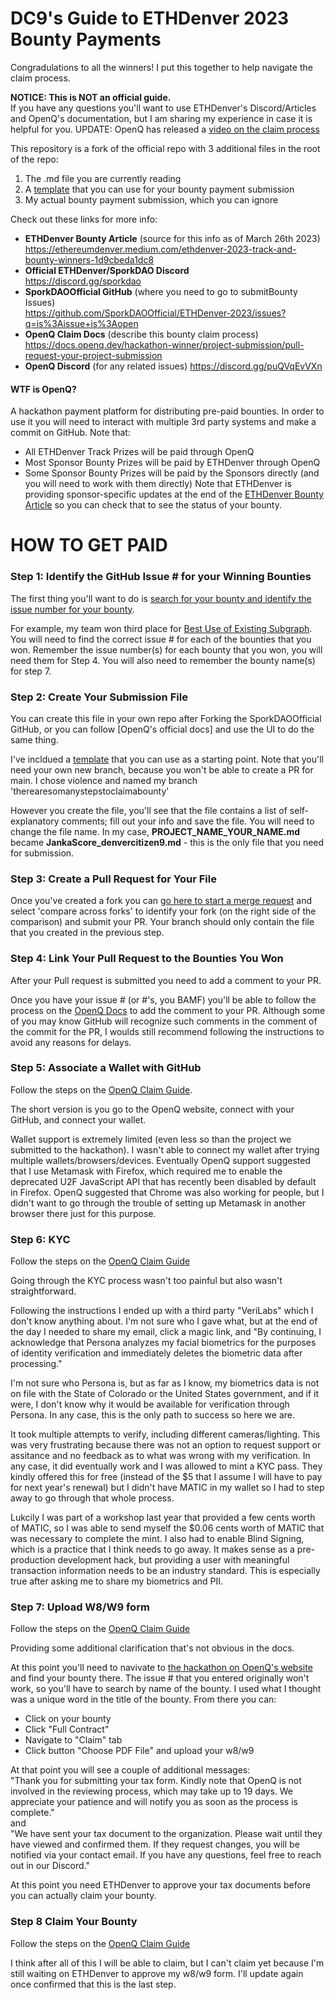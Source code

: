 # DC9's Guide to ETHDenver 2023 Bounty Payments  

Congradulations to all the winners!  I put this together to help navigate the claim process.  

**NOTICE: This is NOT an official guide.**  
If you have any questions you'll want to use ETHDenver's Discord/Articles and OpenQ's documentation, but I am sharing my experience in case it is helpful for you.
UPDATE: OpenQ has released a [video on the claim process](https://www.youtube.com/watch?v=u93pTyhW9SY)

This repository is a fork of the official repo with 3 additional files in the root of the repo:
1. The .md file you are currently reading
2. A [template](https://raw.githubusercontent.com/denvercitizen9/ETHDenver-2023/main/PROJECT_NAME_YOUR_NAME.md) that you can use for your bounty payment submission
3. My actual bounty payment submission, which you can ignore

Check out these links for more info:

* **ETHDenver Bounty Article** (source for this info as of March 26th 2023)  
	https://ethereumdenver.medium.com/ethdenver-2023-track-and-bounty-winners-1d9cbeda1dc8  
* **Official ETHDenver/SporkDAO Discord**  
	https://discord.gg/sporkdao  
* **SporkDAOOfficial GitHub** (where you need to go to submitBounty Issues)    
	https://github.com/SporkDAOOfficial/ETHDenver-2023/issues?q=is%3Aissue+is%3Aopen  
* **OpenQ Claim Docs** (describe this bounty claim process)  
	https://docs.openq.dev/hackathon-winner/project-submission/pull-request-your-project-submission  
* **OpenQ Discord** (for any related issues)
	https://discord.gg/puQVqEvVXn  

#### WTF is OpenQ?
A hackathon payment platform for distributing pre-paid bounties.  In order to use it you will need to interact with multiple 3rd party systems and make a commit on GitHub.  Note that:
 - All ETHDenver Track Prizes will be paid through OpenQ
 - Most Sponsor Bounty Prizes will be paid by ETHDenver through OpenQ
 - Some Sponsor Bounty Prizes will be paid by the Sponsors directly (and you will need to work with them directly)
Note that ETHDenver is providing sponsor-specific updates at the end of the [ETHDenver Bounty Article](https://ethereumdenver.medium.com/ethdenver-2023-track-and-bounty-winners-1d9cbeda1dc8) so you can check that to see the status of your bounty.

# HOW TO GET PAID

### Step 1: Identify the GitHub Issue # for your Winning Bounties
The first thing you'll want to do is [search for your bounty and identify the issue number for your bounty](https://github.com/SporkDAOOfficial/ETHDenver-2023/issues).  

For example, my team won third place for [Best Use of Existing Subgraph](https://github.com/SporkDAOOfficial/ETHDenver-2023/issues/17).  You will need to find the correct issue # for each of the bounties that you won.  Remember the issue number(s) for each bounty that you won, you will need them for Step 4.  You will also need to remember the bounty name(s) for step 7.  

### Step 2: Create Your Submission File

You can create this file in your own repo after Forking the SporkDAOOfficial GitHub, or you can follow [OpenQ's official docs] and use the UI to do the same thing.  

I've incldued a [template](https://raw.githubusercontent.com/denvercitizen9/ETHDenver-2023/main/PROJECT_NAME_YOUR_NAME.md) that you can use as a starting point.  Note that you'll need your own new branch, because you won't be able to create a PR for main.  I chose violence and named my branch 'therearesomanystepstoclaimabounty'

However you create the file, you'll see that the file contains a list of self-explanatory comments; fill out your info and save the file.  You will need to change the file name.  In my case, **PROJECT_NAME_YOUR_NAME.md** became **JankaScore_denvercitizen9.md** - this is the only file that you need for submission.

### Step 3: Create a Pull Request for Your File

Once you've created a fork you can [go here to start a merge request](https://github.com/SporkDAOOfficial/ETHDenver-2023/compare/main...SporkDAOOfficial:ETHDenver-2023:main) and select 'compare across forks' to identify your fork (on the right side of the comparison) and submit your PR.  Your branch should only contain the file that you created in the previous step.

### Step 4: Link Your Pull Request to the Bounties You Won
After your Pull request is submitted you need to add a comment to your PR.  

Once you have your issue # (or #'s, you BAMF) you'll be able to follow the process on the [OpenQ Docs](https://docs.openq.dev/hackathon-winner/project-submission/pull-request-your-project-submission#link-your-pull-request-to-the-bounties-you-won) to add the comment to your PR.  Although some of you may know GitHub will recognize such comments in the comment of the commit for the PR, I woulds still recommend following the instructions to avoid any reasons for delays.

### Step 5: Associate a Wallet with GitHub
Follow the steps on the [OpenQ Claim Guide](https://docs.openq.dev/hackathon-winner/preparing-to-claim/associate-wallet-with-github).   
  
The short version is you go to the OpenQ website, connect with your GitHub, and connect your wallet.  

Wallet support is extremely limited (even less so than the project we submitted to the hackathon).  I wasn't able to connect my wallet after trying multiple wallets/browsers/devices.  Eventually OpenQ support suggested that I use Metamask with Firefox, which required me to enable the deprecated U2F JavaScript API that has recently been disabled by default in Firefox.  OpenQ suggested that Chrome was also working for people, but I didn't want to go through the trouble of setting up Metamask in another browser there just for this purpose.  

### Step 6: KYC  
Follow the steps on the [OpenQ Claim Guide](https://docs.openq.dev/hackathon-winner/preparing-to-claim/kyc-know-your-customer)  

Going through the KYC process wasn't too painful but also wasn't straightforward.  

Following the instructions I ended up with a third party "VeriLabs" which I don't know anything about.  I'm not sure who I gave what, but at the end of the day I needed to share my email, click a magic link, and "By continuing, I acknowledge that Persona analyzes my facial biometrics for the purposes of identity verification and immediately deletes the biometric data after processing."  

I'm not sure who Persona is, but as far as I know, my biometrics data is not on file with the State of Colorado or the United States government, and if it were, I don't know why it would be available for verification through Persona.  In any case, this is the only path to success so here we are.  

It took multiple attempts to verify, including different cameras/lighting.  This was very frustrating because there was not an option to request support or assitance and no feedback as to what was wrong with my verification.  In any case, it did eventually work and I was allowed to mint a KYC pass.  They kindly offered this for free (instead of the $5 that I assume I will have to pay for next year's renewal) but I didn't have MATIC in my wallet so I had to step away to go through that whole process.  

Lukcily I was part of a workshop last year that provided a few cents worth of MATIC, so I was able to send myself the $0.06 cents worth of MATIC that was necessary to complete the mint.  I also had to enable Blind Signing, which is a practice that I think needs to go away.  It makes sense as a pre-production development hack, but providing a user with meaningful transaction information needs to be an industry standard.  This is especially true after asking me to share my biometrics and PII.  

### Step 7: Upload W8/W9 form 
Follow the steps on the [OpenQ Claim Guide](https://docs.openq.dev/hackathon-winner/preparing-to-claim/upload-w8-w9-form)  

Providing some additional clarification that's not obvious in the docs.   

At this point you'll need to navivate to [the hackathon on OpenQ's website](https://openq.dev/repo/SporkDAOOfficial/ETHDenver-2023) and find your bounty there.  The issue # that you entered originally won't work, so you'll have to search by name of the bounty.  I used what I thought was a unique word in the title of the bounty.  From there you can: 
 * Click on your bounty  
 * Click "Full Contract"  
 * Navigate to "Claim" tab  
 * Click button "Choose PDF File" and upload your w8/w9    
 
At that point you will see a couple of additional messages:  
"Thank you for submitting your tax form. Kindly note that OpenQ is not involved in the reviewing process, which may take up to 19 days. We appreciate your patience and will notify you as soon as the process is complete."  
and  
"We have sent your tax document to the organization. Please wait until they have viewed and confirmed them. If they request changes, you will be notified via your contact email. If you have any questions, feel free to reach out in our Discord."  

At this point you need ETHDenver to approve your tax documents before you can actually claim your bounty.    
	
### Step 8 Claim Your Bounty  
Follow the steps on the [OpenQ Claim Guide](https://docs.openq.dev/hackathon-winner/claim-your-prize-amount)

I think after all of this I will be able to claim, but I can't claim yet because I'm still waiting on ETHDenver to approve my w8/w9 form.  I'll update again once confirmed that this is the last step.  

	
	
	

